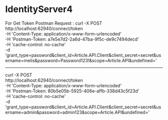 # IdentityServer4

For Get Token Postman Request :
curl -X POST \
  http://localhost:62940/connect/token \
  -H 'Content-Type: application/x-www-form-urlencoded' \
  -H 'Postman-Token: a7e5e7d2-2a6d-47ba-9f5c-de9c7494decd' \
  -H 'cache-control: no-cache' \
  -d 'grant_type=password&client_id=Article.API.Client&client_secret=secret&username=melis&password=Password123!&scope=Article.API&undefined='
  
  
  -----------------------------------------------------------------------------------------------------------------------------------------
  
  curl -X POST \
  http://localhost:62940/connect/token \
  -H 'Content-Type: application/x-www-form-urlencoded' \
  -H 'Postman-Token: 80b5e05b-5925-406e-affb-338d43c5f23d' \
  -H 'cache-control: no-cache' \
  -d 'grant_type=password&client_id=Article.API.Client&client_secret=secret&username=admin&password=admin123&scope=Article.API&undefined='
